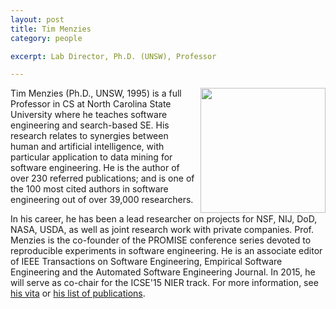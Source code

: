 ```yaml
---
layout: post
title: Tim Menzies
category: people

excerpt: Lab Director, Ph.D. (UNSW), Professor 

---
```


 
<img align=right width=200
src="{{site.url}}/img/timm.jpg"> Tim Menzies (Ph.D.,
UNSW, 1995) is a full Professor in CS at North
Carolina State University where he teaches software
engineering and search-based SE.  His research
relates to synergies between human and artificial
intelligence, with particular application to data
mining for software engineering.  He is the author
of over 230 referred publications; and is one of the
100 most cited authors in software engineering out
of over 39,000 researchers.

In his career, he has been a lead researcher on
projects for NSF, NIJ, DoD, NASA, USDA, as well as
joint research work with private companies.
Prof. Menzies is the co-founder of the PROMISE
conference series devoted to reproducible
experiments in software engineering.  He is an
associate editor of IEEE Transactions on Software
Engineering, Empirical Software Engineering and the
Automated Software Engineering Journal. In 2015, he
will serve as co-chair for the ICSE'15 NIER track.
For more information, see [his
vita](http://menzies.us) or [his list of
publications](pubs.html).

